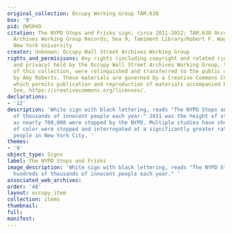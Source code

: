 ```yaml
---
original_collection: Occupy Working Group TAM.630
box: '9'
pid: OWS049
citation: The NYPD Stops and Frisks sign, circa 2011-2012; TAM.630 Occupy Wall Street
  Archives Working Group Records; box 9; Tamiment Library/Robert F. Wagner Labor Archives,
  New York University
creator: Unknown; Occupy Wall Street Archives Working Group
rights_and_permisisons: Any rights (including copyright and related rights to publicity
  and privacy) held by the Occupy Wall Street Archives Working Group, the creator
  of this collection, were relinquished and transferred to the public domain in 2013
  by Amy Roberts. These materials are governed by a Creative Commons CC0 license,
  which permits publication and reproduction of materials accompanied by full attribution.
  See, https://creativecommons.org/licenses/.
declarations:
- '12'
description: 'White sign with black lettering, reads "The NYPD Stops and Frisks hundreds
  of thousands of innocent people each year." 2011 was the height of stop-and-frisk
  as nearly 700,000 were stopped by the NYPD. Multiple studies have shown that people
  of color were stopped and interrogated at a significantly greater rate than white
  people in New York City. '
themes:
- '9'
object_type: Signs
label: The NYPD Stops and Frisks
image_description: 'White sign with black lettering, reads "The NYPD Stops and Frisks
  hundreds of thousands of innocent people each year." '
associated_web_archives:
order: '48'
layout: occupy_item
collection: items
thumbnail:
full:
manifest:
---
```

